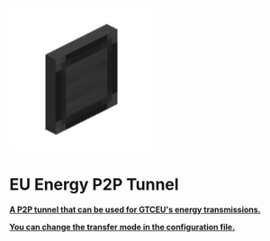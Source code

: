 <img src=".\logo.png" alt="logo" style="zoom:200%;" />

# EU Energy P2P  Tunnel

<u>**A P2P tunnel that can be used for GTCEU's energy transmissions.**</u>

<u>**You can change the transfer mode in the configuration file.**</u>